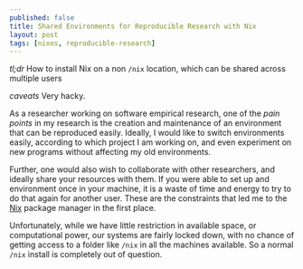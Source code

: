 ```yaml
---
published: false
title: Shared Environments for Reproducible Research with Nix
layout: post
tags: [nixos, reproducible-research]
---
```

*tl;dr* How to install Nix on a non `/nix` location, which can be shared across multiple users

*caveats* Very hacky.

As a researcher working on software empirical research, one of the *pain points* in my research is the creation and maintenance of an environment that can be reproduced easily. Ideally, I would like to switch environments easily, according to which project I am working on, and even experiment on new programs without affecting my old environments.

Further, one would also wish to collaborate with other researchers, and ideally share your resources with them. If you were able to set up and environment once in your machine, it is a waste of time and energy to try to do that again for another user. These are the constraints that led me to the [Nix](https://nixos.org/nix/) package manager in the first place.

Unfortunately, while we have little restriction in available space, or computational power, our systems are fairly locked down, with no chance of getting access to a folder like `/nix` in all the machines available. So a normal `/nix` install is completely out of question.